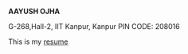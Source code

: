 **AAYUSH OJHA**

G-268,Hall-2,
IIT Kanpur,
Kanpur
PIN CODE: 208016

This is my [resume](resume.pdf "RESUME")

